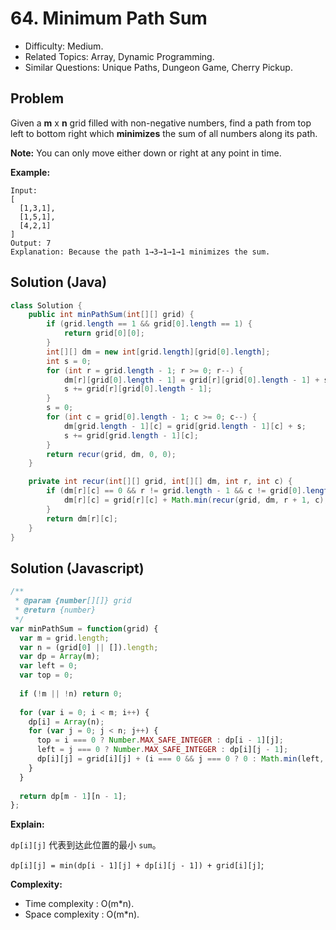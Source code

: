 # 64. Minimum Path Sum

- Difficulty: Medium.
- Related Topics: Array, Dynamic Programming.
- Similar Questions: Unique Paths, Dungeon Game, Cherry Pickup.

## Problem

Given a **m** x **n** grid filled with non-negative numbers, find a path from top left to bottom right which **minimizes** the sum of all numbers along its path.

**Note:** You can only move either down or right at any point in time.

**Example:**

```
Input:
[
  [1,3,1],
  [1,5,1],
  [4,2,1]
]
Output: 7
Explanation: Because the path 1→3→1→1→1 minimizes the sum.
```

## Solution (Java)
```java
class Solution {
    public int minPathSum(int[][] grid) {
        if (grid.length == 1 && grid[0].length == 1) {
            return grid[0][0];
        }
        int[][] dm = new int[grid.length][grid[0].length];
        int s = 0;
        for (int r = grid.length - 1; r >= 0; r--) {
            dm[r][grid[0].length - 1] = grid[r][grid[0].length - 1] + s;
            s += grid[r][grid[0].length - 1];
        }
        s = 0;
        for (int c = grid[0].length - 1; c >= 0; c--) {
            dm[grid.length - 1][c] = grid[grid.length - 1][c] + s;
            s += grid[grid.length - 1][c];
        }
        return recur(grid, dm, 0, 0);
    }

    private int recur(int[][] grid, int[][] dm, int r, int c) {
        if (dm[r][c] == 0 && r != grid.length - 1 && c != grid[0].length - 1) {
            dm[r][c] = grid[r][c] + Math.min(recur(grid, dm, r + 1, c), recur(grid, dm, r, c + 1));
        }
        return dm[r][c];
    }
}
```

## Solution (Javascript)

```javascript
/**
 * @param {number[][]} grid
 * @return {number}
 */
var minPathSum = function(grid) {
  var m = grid.length;
  var n = (grid[0] || []).length;
  var dp = Array(m);
  var left = 0;
  var top = 0;
  
  if (!m || !n) return 0;
    
  for (var i = 0; i < m; i++) {
    dp[i] = Array(n);
    for (var j = 0; j < n; j++) {
      top = i === 0 ? Number.MAX_SAFE_INTEGER : dp[i - 1][j];
      left = j === 0 ? Number.MAX_SAFE_INTEGER : dp[i][j - 1];
      dp[i][j] = grid[i][j] + (i === 0 && j === 0 ? 0 : Math.min(left, top));
    }
  }
  
  return dp[m - 1][n - 1];
};
```

**Explain:**

`dp[i][j]` 代表到达此位置的最小 `sum`。

`dp[i][j] = min(dp[i - 1][j] + dp[i][j - 1]) + grid[i][j]`;

**Complexity:**

* Time complexity : O(m*n).
* Space complexity : O(m*n).
